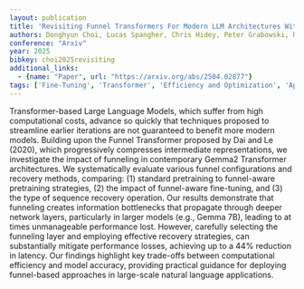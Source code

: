 ```yaml
---
layout: publication
title: 'Revisiting Funnel Transformers For Modern LLM Architectures With Comprehensive Ablations In Training And Inference Configurations'
authors: Donghyun Choi, Lucas Spangher, Chris Hidey, Peter Grabowski, Ramy Eskander
conference: "Arxiv"
year: 2025
bibkey: choi2025revisiting
additional_links:
  - {name: "Paper", url: "https://arxiv.org/abs/2504.02877"}
tags: ['Fine-Tuning', 'Transformer', 'Efficiency and Optimization', 'Applications', 'Model Architecture', 'Reinforcement Learning', 'Training Techniques', 'Pretraining Methods']
---
```

Transformer-based Large Language Models, which suffer from high computational
costs, advance so quickly that techniques proposed to streamline earlier
iterations are not guaranteed to benefit more modern models. Building upon the
Funnel Transformer proposed by Dai and Le (2020), which progressively
compresses intermediate representations, we investigate the impact of funneling
in contemporary Gemma2 Transformer architectures. We systematically evaluate
various funnel configurations and recovery methods, comparing: (1) standard
pretraining to funnel-aware pretraining strategies, (2) the impact of
funnel-aware fine-tuning, and (3) the type of sequence recovery operation. Our
results demonstrate that funneling creates information bottlenecks that
propagate through deeper network layers, particularly in larger models (e.g.,
Gemma 7B), leading to at times unmanageable performance lost. However,
carefully selecting the funneling layer and employing effective recovery
strategies, can substantially mitigate performance losses, achieving up to a
44% reduction in latency. Our findings highlight key trade-offs between
computational efficiency and model accuracy, providing practical guidance for
deploying funnel-based approaches in large-scale natural language applications.
